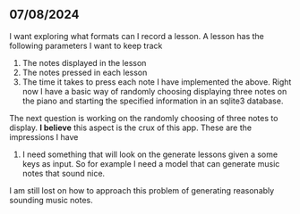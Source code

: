 ## 07/08/2024
I want exploring what formats can I record a lesson. A lesson has the following parameters I want to keep track
1. The notes displayed in the lesson
2. The notes pressed in each lesson
3. The time it takes to press each note
I have implemented the above. Right now I have a basic way of randomly choosing displaying three notes on the piano and starting the specified information in an sqlite3 database.

The next question is working on the randomly choosing of three notes to display. **I believe** this aspect is the crux of this app. These are the impressions I have 
1. I need something that will look on the generate lessons given a some keys as input. So for example I need a model that can generate music notes that sound nice.


I am still lost on how to approach this problem of generating reasonably sounding music notes. 